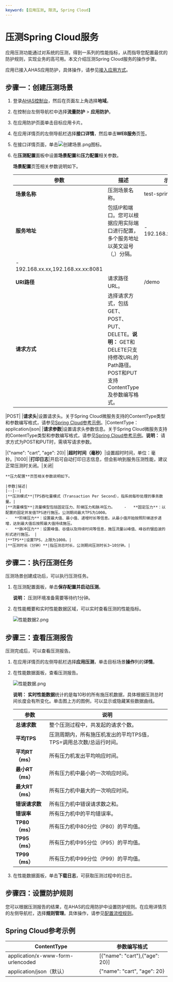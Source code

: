 ```yaml
---
keyword: [应用压测, 限流, Spring Cloud]
---
```


# 压测Spring Cloud服务

应用压测功能通过对系统的压测，得到一系列的性能指标，从而指导您配置最优的防护规则，实现业务的高可用。本文介绍压测Spring Cloud服务的操作步骤。

应用已接入AHAS应用防护，具体操作，请参见[接入应用方式](/cn.zh-CN/流量防护/应用防护/接入应用/接入应用方式.md)。

## 步骤一：创建压测场景

1.  登录[AHAS控制台](https://ahas.console.aliyun.com)，然后在页面左上角选择**地域**。

2.  在控制台左侧导航栏中选择**流量防护** \> **应用防护**。

3.  在应用防护页面单击目标应用卡片。

4.  在应用详情页的左侧导航栏选择**接口详情**，然后单击**WEB服务**页签。

5.  在接口详情页面，单击![创建场景.png](https://static-aliyun-doc.oss-accelerate.aliyuncs.com/assets/img/zh-CN/2640622161/p238049.png)图标。

6.  在**压测配置**面板中设置**场景配置**和**压力配置**相关参数。

    **场景配置**页签相关参数说明如下。

    |参数|描述|示例|
    |--|--|--|
    |**场景名称**|压测场景名称。|test-springcloud|
    |**服务地址**|包括IP和端口。您可以根据应用实际端口进行配置，多个服务地址以英文逗号（,）分隔。|    -   192.168.xx.xx:8080
    -   192.168.xx.xx,192.168.xx.xx:8081 |
    |**URI路径**|请求路径URL。|/demo|
    |**请求方式**|选择请求方式，包括GET、POST、PUT、DELETE。**说明：** GET和DELETE只支持修改URL的Path路径。POST和PUT支持ContentType及参数编写格式。

|POST|
    |**请求头**|设置请求头。关于Spring Cloud微服务支持的ContentType类型和参数编写格式，请参见[Spring Cloud参考示例](#section_cop_g7h_rle)。|ContentType：application/json|
    |**请求参数**|设置请求头参数信息。关于Spring Cloud微服务支持的ContentType类型和参数编写格式，请参见[Spring Cloud参考示例](#section_cop_g7h_rle)。**说明：** 请求方式为POST和PUT时，需填写请求参数。

|\{"name": "cart", "age": 20\}|
    |**超时时间（毫秒）**|设置超时时间，单位：毫秒。|1000|
    |**打印日志**|开启可自动打印日志信息，但会影响到服务压测性能，建议正常压测时关闭。|关闭|

    **压力配置**页签相关参数说明如下。

    |参数|描述|
    |--|--|
    |**压测模式**|TPS吞吐量模式（Transaction Per Second），指系统每秒处理的事务数量。|
    |**流量模型**|流量模型包括固定压力、阶梯压力和脉冲压力。    -   **固定压力**：以配置的固定并发值TPS进行施压。公测期间最大TPS为1000。
    -   **阶梯压力**：设置最大值、最小值、递增时长等信息。从最小值开始按照阶梯逐步递增，达到最大值后按照最大值持续施压。
    -   **脉冲压力**：设置峰值、谷值以及持续时间等信息，施压流量以峰值、峰谷的锯齿波的形式进行施压。 |
    |**TPS**|设置TPS，上限为1000。|
    |**压测时长（分钟）**|指压测总时长，公测期间压测时长3~10分钟。|


## 步骤二：执行压测任务

压测场景创建成功后，可以执行压测任务。

1.  在压测配置面板，单击**保存配置并启动压测**。

    **说明：** 压测环境准备需要等待约1分钟。

2.  在性能概要和实时性能数据区域，可以实时查看压测的性能指标。

    ![性能数据2.png](https://static-aliyun-doc.oss-accelerate.aliyuncs.com/assets/img/zh-CN/2640622161/p238078.png)


## 步骤三：查看压测报告

压测完成后，可以查看压测报告。

1.  在应用详情页的左侧导航栏选择**应用压测**，单击目标场景**操作**列的**详情**。

2.  在性能数据面板，查看压测报告。

    ![性能数据.png](https://static-aliyun-doc.oss-accelerate.aliyuncs.com/assets/img/zh-CN/2777250161/p214207.png)

    **说明：** **实时性能数据**统计的是每10秒的所有施压机数据，具体根据压测总时间长度会有所变化。单击图上方的图例，可以显示或隐藏某些数据曲线。

    |参数|说明|
    |--|--|
    |**总请求数**|整个压测过程中，共发起的请求个数。|
    |**平均TPS**|压测周期内，所有施压机发出的平均TPS值，TPS=调用总次数/总运行时间。|
    |**平均RT（ms）**|所有压力机发出平均响应时间。|
    |**最小RT（ms）**|所有压力机中最小的一次响应时间。|
    |**最大RT（ms）**|所有压力机中最大的一次响应时间。|
    |**错误请求数**|所有压力机中错误请求数之和。|
    |**错误率**|所有压力机中的平均错误率。|
    |**TP80（ms）**|所有压力机中80分位（P80）的平均值。|
    |**TP95（ms）**|所有压力机中95分位（P95）的平均值。|
    |**TP99（ms）**|所有压力机中99分位（P99）的平均值。|

3.  在性能数据面板，单击**下载日志**，可获取压测过程中的日志。


## 步骤四：设置防护规则

您可以根据压测报告的结果，在AHAS的应用防护中设置防护规则。在应用详情页的左侧导航栏，选择**规则管理**。具体操作，请参见[配置流控规则](/cn.zh-CN/流量防护/应用防护/配置规则/配置流控规则.md)。

## Spring Cloud参考示例

|ContentType|参数编写格式|
|-----------|------|
|application/x-www-form-urlencoded|\[\{"name": "cart"\},\{"age": 20\}\]|
|application/json（默认）|\{"name": "cart", "age": 20\}|


